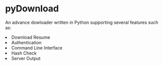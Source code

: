 # pyDownload
An advance dowloader written in Python supporting several features such as:
<li>Download Resume</li>
<li>Authentication</li>
<li>Command Line Interface</li>
<li>Hash Check</li>
<li>Server Output</li>
